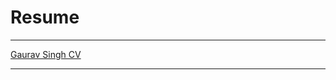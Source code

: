 # Resume

---

[Gaurav Singh CV](https://drive.google.com/file/d/1pHoCx7hFStZErq-d8E4ukYHmfi7QpkT7/view?usp=sharing)

---
